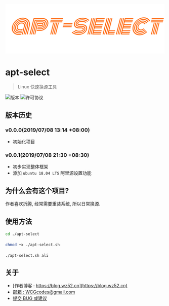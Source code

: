 
![logo][1]

# apt-select

>  Linux 快速换源工具

![版本][2] ![许可协议][3]

## 版本历史

### v0.0.0(2019/07/08 13:14 +08:00)

 - 初始化项目

### v0.0.1(2019/07/08 21:30 +08:30)

- 初步实现整体框架
- 添加 `ubuntu 18.04 LTS` 阿里源设置功能



## 为什么会有这个项目?

作者喜欢折腾, 经常需要重装系统, 所以日常换源.



## 使用方法

```sh
cd ./apt-select

chmod +x ./apt-select.sh

./apt-select.sh ali
```



## 关于

 - [作者博客 : https://blog.wz52.cn](https://blog.wz52.cn)
 - [邮箱 : WCGcodes@gmail.com](mailto:wcgcodes@gmail.com)
 - [提交 BUG 或建议](https://github.com/wzblog/apt-select/issues)

[1]: ./apt-select.png
[2]: https://img.shields.io/badge/apt--select-v0.0.0-blue.svg
[3]: https://img.shields.io/badge/license-MIT-blue.svg

